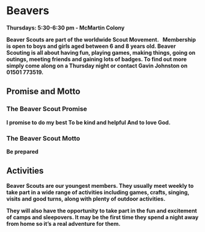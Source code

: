 # Beavers

<b>Thursdays: 5:30-6:30 pm - McMartin Colony<b>

Beaver Scouts are part of the worldwide Scout Movement.   Membership is open to boys and girls aged between 6 and 8 years old.
Beaver Scouting is all about having fun, playing games, making things, going on outings, meeting friends and gaining lots of badges.
To find out more simply come along on a Thursday night or contact Gavin Johnston on 01501 773519.

## Promise and Motto

### The Beaver Scout Promise

I promise to do my best
To be kind and helpful
And to love God.

### The Beaver Scout Motto

Be prepared

## Activities

Beaver Scouts are our youngest members. They usually meet weekly to take part in a wide range of activities including games, crafts, singing, visits and good turns, along with plenty of outdoor activities.

They will also have the opportunity to take part in the fun and excitement of camps and sleepovers. It may be the first time they spend a night away from home so it’s a real adventure for them.